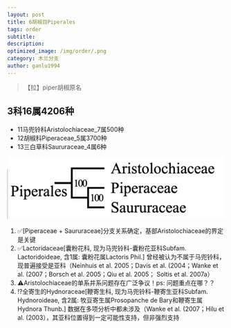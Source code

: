 ```yaml
---
layout: post
title: 6胡椒目Piperales
tags: order    
subtitle: 
description: 
optimized_image: /img/order/.png
category: 木兰分支
author: ganlu1994  
---
```


> 【拉】piper胡椒原名

## 3科16属4206种

* 11马兜铃科Aristolochiaceae_7属500种
* 12胡椒科Piperaceae_5属3700种
* 13三白草科Saururaceae_4属6种

![](/img/phylo/64-06胡椒目.png)

1. ✅[Piperaceae + Saururaceae]分支关系确定，基部Aristolochiaceae的界定是关键
2. ✅Lactoridaceae[囊粉花科, 现为马兜铃科-囊粉花亚科Subfam. Lactoridoideae, 含1属: 囊粉花属Lactoris Phil.] 曾经被认为不属于马兜铃科，现普遍接受是亚科（Neinhuis et al. 2005；Davis et al. (2004；Wanke et al. (2007；Borsch et al. 2005；Qiu et al. 2005； Soltis et al. 2007a）
3. ⚠️Aristolochiaceae的单系并系问题存在广泛争议！ps: 问题重点在哪？？
4. ⁉️全寄生的Hydnoraceae[鞭寄生科, 现为马兜铃科-鞭寄生亚科Subfam. Hydnoroideae, 含2属: 牧豆寄生属Prosopanche de Bary和鞭寄生属Hydnora Thunb.] 数据在多项分析中都未涉及（Wanke et al. (2007；Hilu et al. (2003），其亚科位置得到一定可能性支持，但非强烈支持